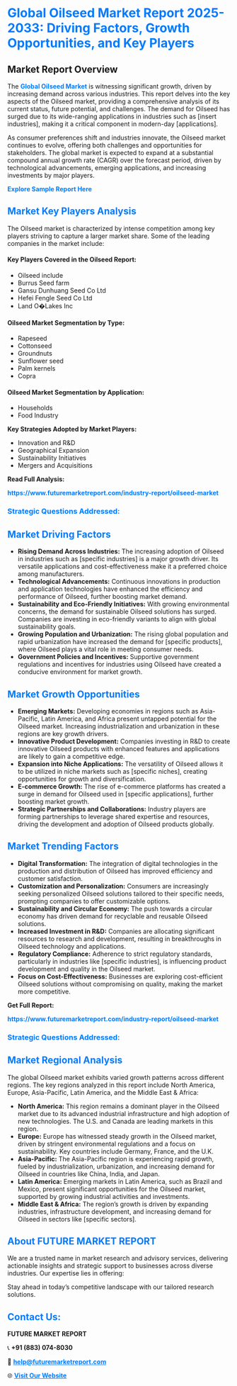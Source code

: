 <h1 style="color: #007BFF;">Global Oilseed Market Report 2025-2033: Driving Factors, Growth Opportunities, and Key Players</h1>

<section id="overview">
<h2>Market Report Overview</h2>
<p>The <a href="https://www.futuremarketreport.com/industry-report/oilseed-market" style="color: #007BFF; text-decoration: none;"><strong>Global Oilseed Market</strong></a> is witnessing significant growth, driven by increasing demand across various industries. This report delves into the key aspects of the Oilseed market, providing a comprehensive analysis of its current status, future potential, and challenges. The demand for Oilseed has surged due to its wide-ranging applications in industries such as [insert industries], making it a critical component in modern-day [applications].</p>
<p>As consumer preferences shift and industries innovate, the Oilseed market continues to evolve, offering both challenges and opportunities for stakeholders. The global market is expected to expand at a substantial compound annual growth rate (CAGR) over the forecast period, driven by technological advancements, emerging applications, and increasing investments by major players.</p>
</section>

<section id="overview">
<p><a href="https://www.futuremarketreport.com/request-sample/reportId=100853" style="color: #007BFF; text-decoration: none;"><strong>Explore Sample Report Here</strong></a></p>
</section>

<section id="key-players">
<h2 style="color: #007BFF;">Market Key Players Analysis</h2>
<p>The Oilseed market is characterized by intense competition among key players striving to capture a larger market share. Some of the leading companies in the market include:</p>
<h4>Key Players Covered in the Oilseed Report:</h4>
<ul><li>Oilseed include</li><li>Burrus Seed farm</li><li>Gansu Dunhuang Seed Co Ltd</li><li>Hefei Fengle Seed Co Ltd</li><li>Land O�Lakes Inc</li></ul>
<h4>Oilseed Market Segmentation by Type:</h4>
<ul><li>Rapeseed</li><li>Cottonseed</li><li>Groundnuts</li><li>Sunflower seed</li><li>Palm kernels</li><li>Copra</li></ul>

<h4>Oilseed Market Segmentation by Application:</h4>
<ul><li>Households</li><li>Food Industry</li></ul>
<p><strong>Key Strategies Adopted by Market Players:</strong></p>
<ul>
<li>Innovation and R&D</li>
<li>Geographical Expansion</li>
<li>Sustainability Initiatives</li>
<li>Mergers and Acquisitions</li>
</ul>
</section>

<section>
<p><strong>Read Full Analysis: </strong></p><a href="https://www.futuremarketreport.com/industry-report/oilseed-market" style="color: #007BFF; text-decoration: none;"><strong>https://www.futuremarketreport.com/industry-report/oilseed-market</strong></a>
<h3 style="color: #007BFF;">Strategic Questions Addressed:</h3>
</section>

<section id="driving-factors">
<h2 style="color: #007BFF;">Market Driving Factors</h2>
<ul>
<li><strong>Rising Demand Across Industries:</strong> The increasing adoption of Oilseed in industries such as [specific industries] is a major growth driver. Its versatile applications and cost-effectiveness make it a preferred choice among manufacturers.</li>
<li><strong>Technological Advancements:</strong> Continuous innovations in production and application technologies have enhanced the efficiency and performance of Oilseed, further boosting market demand.</li>
<li><strong>Sustainability and Eco-Friendly Initiatives:</strong> With growing environmental concerns, the demand for sustainable Oilseed solutions has surged. Companies are investing in eco-friendly variants to align with global sustainability goals.</li>
<li><strong>Growing Population and Urbanization:</strong> The rising global population and rapid urbanization have increased the demand for [specific products], where Oilseed plays a vital role in meeting consumer needs.</li>
<li><strong>Government Policies and Incentives:</strong> Supportive government regulations and incentives for industries using Oilseed have created a conducive environment for market growth.</li>
</ul>
</section>

<section id="growth-opportunities">
<h2 style="color: #007BFF;">Market Growth Opportunities</h2>
<ul>
<li><strong>Emerging Markets:</strong> Developing economies in regions such as Asia-Pacific, Latin America, and Africa present untapped potential for the Oilseed market. Increasing industrialization and urbanization in these regions are key growth drivers.</li>
<li><strong>Innovative Product Development:</strong> Companies investing in R&D to create innovative Oilseed products with enhanced features and applications are likely to gain a competitive edge.</li>
<li><strong>Expansion into Niche Applications:</strong> The versatility of Oilseed allows it to be utilized in niche markets such as [specific niches], creating opportunities for growth and diversification.</li>
<li><strong>E-commerce Growth:</strong> The rise of e-commerce platforms has created a surge in demand for Oilseed used in [specific applications], further boosting market growth.</li>
<li><strong>Strategic Partnerships and Collaborations:</strong> Industry players are forming partnerships to leverage shared expertise and resources, driving the development and adoption of Oilseed products globally.</li>
</ul>
</section>

<section id="trending-factors">
<h2 style="color: #007BFF;">Market Trending Factors</h2>
<ul>
<li><strong>Digital Transformation:</strong> The integration of digital technologies in the production and distribution of Oilseed has improved efficiency and customer satisfaction.</li>
<li><strong>Customization and Personalization:</strong> Consumers are increasingly seeking personalized Oilseed solutions tailored to their specific needs, prompting companies to offer customizable options.</li>
<li><strong>Sustainability and Circular Economy:</strong> The push towards a circular economy has driven demand for recyclable and reusable Oilseed solutions.</li>
<li><strong>Increased Investment in R&D:</strong> Companies are allocating significant resources to research and development, resulting in breakthroughs in Oilseed technology and applications.</li>
<li><strong>Regulatory Compliance:</strong> Adherence to strict regulatory standards, particularly in industries like [specific industries], is influencing product development and quality in the Oilseed market.</li>
<li><strong>Focus on Cost-Effectiveness:</strong> Businesses are exploring cost-efficient Oilseed solutions without compromising on quality, making the market more competitive.</li>
</ul>
</section>

<section>
<p><strong>Get Full Report: </strong></p><a href="https://www.futuremarketreport.com/industry-report/oilseed-market" style="color: #007BFF; text-decoration: none;"><strong>https://www.futuremarketreport.com/industry-report/oilseed-market</strong></a>
<h3 style="color: #007BFF;">Strategic Questions Addressed:</h3>
</section>


<section id="regional-analysis">
<h2 style="color: #007BFF;">Market Regional Analysis</h2>
<p>The global Oilseed market exhibits varied growth patterns across different regions. The key regions analyzed in this report include North America, Europe, Asia-Pacific, Latin America, and the Middle East & Africa:</p>
<ul>
<li><strong>North America:</strong> This region remains a dominant player in the Oilseed market due to its advanced industrial infrastructure and high adoption of new technologies. The U.S. and Canada are leading markets in this region.</li>
<li><strong>Europe:</strong> Europe has witnessed steady growth in the Oilseed market, driven by stringent environmental regulations and a focus on sustainability. Key countries include Germany, France, and the U.K.</li>
<li><strong>Asia-Pacific:</strong> The Asia-Pacific region is experiencing rapid growth, fueled by industrialization, urbanization, and increasing demand for Oilseed in countries like China, India, and Japan.</li>
<li><strong>Latin America:</strong> Emerging markets in Latin America, such as Brazil and Mexico, present significant opportunities for the Oilseed market, supported by growing industrial activities and investments.</li>
<li><strong>Middle East & Africa:</strong> The region’s growth is driven by expanding industries, infrastructure development, and increasing demand for Oilseed in sectors like [specific sectors].</li>
</ul>
</section>

<footer>
<h2 style="color: #007BFF;">About FUTURE MARKET REPORT</h2>
<p>We are a trusted name in market research and advisory services, delivering actionable insights and strategic support to businesses across diverse industries. Our expertise lies in offering:</p>

<p>Stay ahead in today’s competitive landscape with our tailored research solutions.</p>

<h2 style="color: #007BFF;">Contact Us:</h2>
<p><strong>FUTURE MARKET REPORT</strong></p>
<p>📞 <strong>+91 (883) 074-8030</strong></p>
<p>📧 <strong><a href="mailto:help@futuremarketreport.com" style="color: #007BFF;">help@futuremarketreport.com</a></strong></p>
<p>🌐 <strong><a href="https://www.futuremarketreport.com/" style="color: #007BFF;">Visit Our Website</a></strong></p>
</footer>
